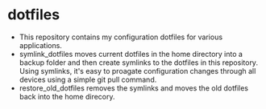 dotfiles
========

- This repository contains my configuration dotfiles for various applications.
- symlink_dotfiles moves current dotfiles in the home directory into a backup folder and then create symlinks to the dotfiles in this repository. Using symlinks, it's easy to proagate configuration changes through all devices using a simple git pull command.
- restore_old_dotfiles removes the symlinks and moves the old dotfiles back into the home direcory.
